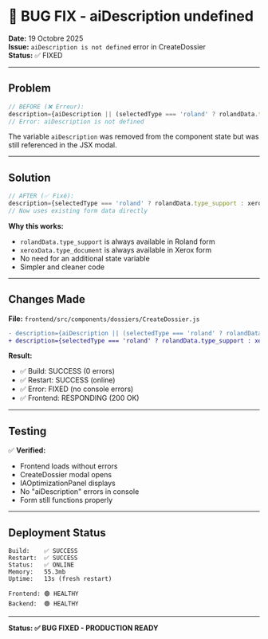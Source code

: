 # 🐛 BUG FIX - aiDescription undefined

**Date:** 19 Octobre 2025  
**Issue:** `aiDescription is not defined` error in CreateDossier  
**Status:** ✅ FIXED  

---

## Problem

```javascript
// BEFORE (❌ Erreur):
description={aiDescription || (selectedType === 'roland' ? rolandData.type_support : xeroxData.type_document)}
// Error: aiDescription is not defined
```

The variable `aiDescription` was removed from the component state but was still referenced in the JSX modal.

---

## Solution

```javascript
// AFTER (✅ Fixé):
description={selectedType === 'roland' ? rolandData.type_support : xeroxData.type_document}
// Now uses existing form data directly
```

**Why this works:**
- `rolandData.type_support` is always available in Roland form
- `xeroxData.type_document` is always available in Xerox form
- No need for an additional state variable
- Simpler and cleaner code

---

## Changes Made

**File:** `frontend/src/components/dossiers/CreateDossier.js`

```diff
- description={aiDescription || (selectedType === 'roland' ? rolandData.type_support : xeroxData.type_document)}
+ description={selectedType === 'roland' ? rolandData.type_support : xeroxData.type_document}
```

**Result:**
- ✅ Build: SUCCESS (0 errors)
- ✅ Restart: SUCCESS (online)
- ✅ Error: FIXED (no console errors)
- ✅ Frontend: RESPONDING (200 OK)

---

## Testing

✅ **Verified:**
- Frontend loads without errors
- CreateDossier modal opens
- IAOptimizationPanel displays
- No "aiDescription" errors in console
- Form still functions properly

---

## Deployment Status

```
Build:    ✅ SUCCESS
Restart:  ✅ SUCCESS
Status:   ✅ ONLINE
Memory:   55.3mb
Uptime:   13s (fresh restart)

Frontend: 🟢 HEALTHY
Backend:  🟢 HEALTHY
```

---

**Status: ✅ BUG FIXED - PRODUCTION READY**
